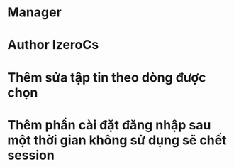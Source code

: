 # Manager
# Author **IzeroCs**

# Thêm sửa tập tin theo dòng được chọn
# Thêm phần cài đặt đăng nhập sau một thời gian không sử dụng sẽ chết session